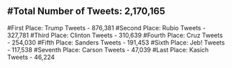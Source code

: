 #Total Number of Tweets: 2,170,165 
---
#First Place: Trump Tweets - 876,381
#Second Place: Rubio Tweets - 327,781
#Third Place: Clinton Tweets - 310,639
#Fourth Place: Cruz Tweets - 254,030
#Fifth Place: Sanders Tweets - 191,453
#Sixth Place: Jeb! Tweets - 117,538
#Seventh Place: Carson Tweets - 47,039
#Last Place: Kasich Tweets - 46,224
